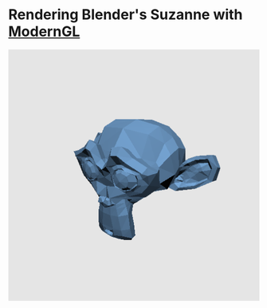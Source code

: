 # Rendering Blender's Suzanne with [ModernGL](https://github.com/cprogrammer1994/ModernGL)

[![Suzanne](data/suzanne.png)](main.py)
